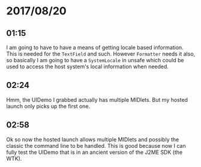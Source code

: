 # 2017/08/20

## 01:15

I am going to have to have a means of getting locale based information. This
is needed for the `TextField` and such. However `Formatter` needs it also, so
basically I am going to have a `SystemLocale` in unsafe which could be used
to access the host system's local information when needed.

## 02:24

Hmm, the UIDemo I grabbed actually has multiple MIDlets. But my hosted launch
only picks up the first one.

## 02:58

Ok so now the hosted launch allows multiple MIDlets and possibly the classic
the command line to be handled. This is good because now I can fully test the
UIDemo that is in an ancient version of the J2ME SDK (the WTK).

